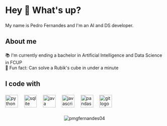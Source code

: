 <h1 align="left">Hey 👋 What's up?</h1>

###

<p align="left">My name is Pedro Fernandes and I'm an AI and DS developer.</p>

###

<h2 align="left">About me</h2>

###

<p align="left">📚 I'm currently ending a bachelor in Artificial Intelligence and Data Science in FCUP<br>🎲 Fun fact: Can solve a Rubik's cube in under a minute</p>

###

<h2 align="left">I code with</h2>

###

<div align="left">
  <img src="https://cdn.jsdelivr.net/gh/devicons/devicon/icons/python/python-original.svg" height="40" alt="python logo"  />
  <img width="12" />
  <img src="https://cdn.jsdelivr.net/gh/devicons/devicon/icons/sqlite/sqlite-original.svg" height="40" alt="sqlite logo"  />
  <img width="12" />
  <img src="https://cdn.jsdelivr.net/gh/devicons/devicon/icons/java/java-original.svg" height="40" alt="java logo"  />
  <img width="12" />
  <img src="https://cdn.jsdelivr.net/gh/devicons/devicon/icons/javascript/javascript-original.svg" height="40" alt="javascript logo"  />
  <img width="12" />
  <img src="https://cdn.jsdelivr.net/gh/devicons/devicon/icons/pandas/pandas-original.svg" height="40" alt="pandas logo"  />
  <img width="12" />
  <img src="https://cdn.jsdelivr.net/gh/devicons/devicon/icons/git/git-original.svg" height="40" alt="git logo"  />
</div>

###

<p align="center"> <img src="https://github-readme-stats.vercel.app/api?username=pmgfernandes04&show_icons=true&theme=gotham" alt="pmgfernandes04" />
